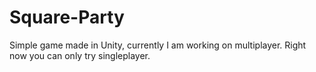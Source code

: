 # Square-Party
Simple game made in Unity, currently I am working on multiplayer. Right now you can only try singleplayer.
